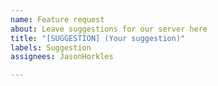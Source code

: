 ```yaml
---
name: Feature request
about: Leave suggestions for our server here
title: "[SUGGESTION] (Your suggestion)"
labels: Suggestion
assignees: JasonHorkles

---
```



